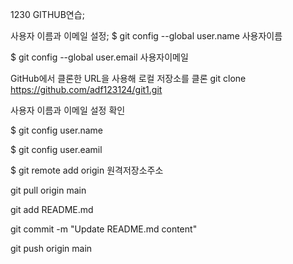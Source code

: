 1230 GITHUB연습;

사용자 이름과 이메일 설정;
$ git config --global user.name 사용자이름


$ git config --global user.email 사용자이메일


GitHub에서 클론한 URL을 사용해 로컬 저장소를 클론
git clone https://github.com/adf123124/git1.git

사용자 이름과 이메일 설정 확인


$ git config user.name


$ git config user.eamil


$ git remote add origin 원격저장소주소

git pull origin main


git add README.md


git commit -m "Update README.md content"


git push origin main 